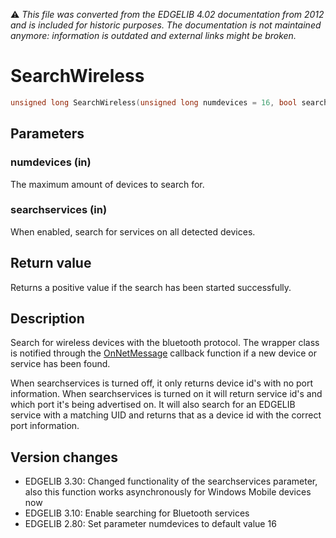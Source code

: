 :warning: _This file was converted from the EDGELIB 4.02 documentation from 2012 and is included for historic purposes. The documentation is not maintained anymore: information is outdated and external links might be broken._

# SearchWireless


```c++
unsigned long SearchWireless(unsigned long numdevices = 16, bool searchservices = false)
```

## Parameters
### numdevices (in)
The maximum amount of devices to search for.

### searchservices (in)
When enabled, search for services on all detected devices.

## Return value
Returns a positive value if the search has been started successfully.

## Description
Search for wireless devices with the bluetooth protocol. The wrapper class is notified through the [OnNetMessage](framework_onnetmessage.md) callback function if a new device or service has been found.

When searchservices is turned off, it only returns device id's with no port information. When searchservices is turned on it will return service id's and which port it's being advertised on. It will also search for an EDGELIB service with a matching UID and returns that as a device id with the correct port information.

## Version changes
- EDGELIB 3.30: Changed functionality of the searchservices parameter, also this function works asynchronously for Windows Mobile devices now 
- EDGELIB 3.10: Enable searching for Bluetooth services 
- EDGELIB 2.80: Set parameter numdevices to default value 16

